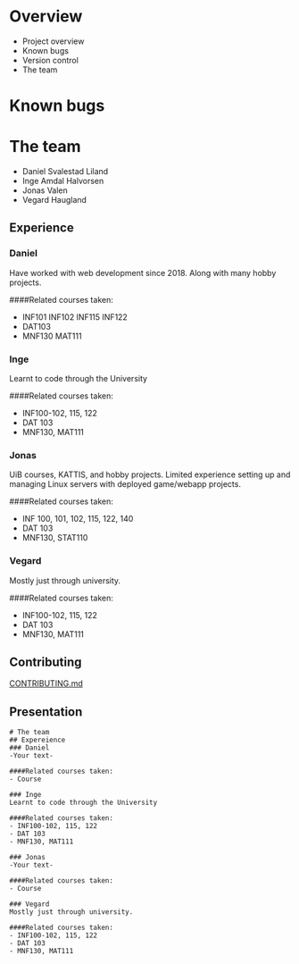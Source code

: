 # Overview
- Project overview
- Known bugs
- Version control
- The team

# Known bugs

# The team
- Daniel Svalestad Liland
- Inge Amdal Halvorsen
- Jonas Valen
- Vegard Haugland

## Experience
### Daniel
Have worked with web development since 2018. Along with many hobby projects.

####Related courses taken:
- INF101 INF102 INF115 INF122
- DAT103
- MNF130 MAT111
  
### Inge
Learnt to code through the University

####Related courses taken:
- INF100-102, 115, 122
- DAT 103
- MNF130, MAT111

### Jonas
UiB courses, KATTIS, and hobby projects.
Limited experience setting up and managing Linux servers with deployed game/webapp projects. 

####Related courses taken:
- INF 100, 101, 102, 115, 122, 140
- DAT 103
- MNF130, STAT110

### Vegard
Mostly just through university.

####Related courses taken:
- INF100-102, 115, 122
- DAT 103
- MNF130, MAT111

## Contributing
[CONTRIBUTING.md](./CONTRIBUTING.md)

## Presentation
    # The team
    ## Expereience
    ### Daniel
    -Your text-

    ####Related courses taken:
    - Course

    ### Inge
    Learnt to code through the University

    ####Related courses taken:
    - INF100-102, 115, 122
    - DAT 103
    - MNF130, MAT111

    ### Jonas
    -Your text-

    ####Related courses taken:
    - Course

    ### Vegard
    Mostly just through university.

    ####Related courses taken:
    - INF100-102, 115, 122
    - DAT 103
    - MNF130, MAT111